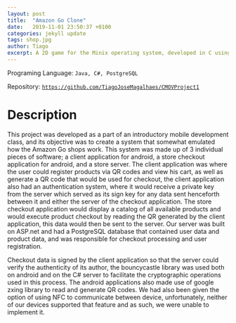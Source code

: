 ```yaml
---
layout: post
title:  "Amazon Go Clone"
date:   2019-11-01 23:50:37 +0100
categories: jekyll update
tags: shop.jpg
author: Tiago
excerpt: A 2D game for the Minix operating system, developed in C using only the C standard library and Minix's OS API.
---
```


Programing Language: `Java, C#, PostgreSQL`

Repository: [`https://github.com/TiagoJoseMagalhaes/CMOVProject1`](https://github.com/TiagoJoseMagalhaes/CMOVProject1)

# Description

This project was developed as a part of an introductory mobile development class, and its objective was to create a system that somewhat emulated how the Amazon Go shops work. This system was made up of 3 individual pieces of software; a client application for android, a store checkout application for android, and a store server. The client application was where the user could register products via QR codes and view his cart, as well as generate a QR code that would be used for checkout, the client application also had an authentication system, where it would receive a private key from the server which served as its sign key for any data sent henceforth between it and either the server of the checkout application. The store checkout application would display a catalog of all available products and would execute product checkout by reading the QR generated by the client application, this data would then be sent to the server. Our server was built on ASP.net and had a PostgreSQL database that contained user data and product data, and was responsible for checkout processing and user registration.

Checkout data is signed by the client application so that the server could verify the authenticity of its author, the bouncycastle library was used both on android and on the C# server to facilitate the cryptographic operations used in this process. The android applications also made use of google zxing library to read and generate QR codes. We had also been given the option of using NFC to communicate between device, unfortunately, neither of our devices supported that feature and as such, we were unable to implement it.